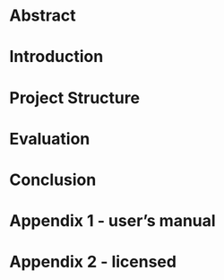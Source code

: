 # Abstract

#  Introduction

# Project Structure

# Evaluation

# Conclusion

# Appendix 1 - user’s manual

# Appendix 2 - licensed